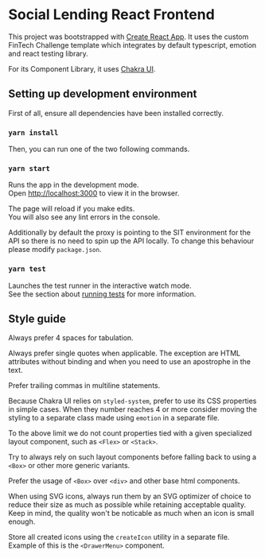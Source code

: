 # Social Lending React Frontend

This project was bootstrapped with [Create React App](https://github.com/facebook/create-react-app).
It uses the custom FinTech Challenge template which integrates by default typescript, emotion and react testing library.

For its Component Library, it uses [Chakra UI](https://chakra-ui.com/).

## Setting up development environment

First of all, ensure all dependencies have been installed correctly.

### `yarn install`

Then, you can run one of the two following commands.

### `yarn start`

Runs the app in the development mode.<br />
Open [http://localhost:3000](http://localhost:3000) to view it in the browser.

The page will reload if you make edits.<br />
You will also see any lint errors in the console.

Additionally by default the proxy is pointing to the SIT environment for the API so there is no need to spin up the API locally.
To change this behaviour please modify `package.json`.

### `yarn test`

Launches the test runner in the interactive watch mode.<br />
See the section about [running tests](https://facebook.github.io/create-react-app/docs/running-tests) for more information.

## Style guide

Always prefer 4 spaces for tabulation.

Always prefer single quotes when applicable.
The exception are HTML attributes without binding and when you need to use an apostrophe in the text.

Prefer trailing commas in multiline statements.

Because Chakra UI relies on `styled-system`, prefer to use its CSS properties in simple cases.
When they number reaches 4 or more consider moving the styling to a separate class made using `emotion` in a separate file.

To the above limit we do not count properties tied with a given specialized layout component, such as `<Flex>` or `<Stack>`.

Try to always rely on such layout components before falling back to using a `<Box>` or other more generic variants.

Prefer the usage of `<Box>` over `<div>` and other base html components.

When using SVG icons, always run them by an SVG optimizer of choice to reduce their size as much as possible while retaining acceptable quality. Keep in mind, the quality won't be noticable as much when an icon is small enough.

Store all created icons using the `createIcon` utility in a separate file. Example of this is the `<DrawerMenu>` component.
